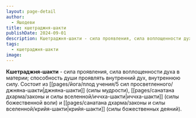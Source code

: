 ```yaml
---
layout: page-detail
author:
  - Яшодеви
title: кшетраджня-шакти
publishDate: 2024-09-01
description: Кшетраджня-шакти - сила проявления, сила воплощенности духа в материи; способность души проявлять внутренний дух, внутреннюю силу. Состоит из джняна-шакти (силы мудрости), иччха-шакти (силы божественной воли) и крийя-шакти (силы божественных деяний).
tags:
  - кшетраджня-шакти
image:
---
```

**Кшетраджня-шакти** - сила проявления, сила воплощенности духа в материи; способность души проявлять внутренний дух, внутреннюю силу. Состоит из [[pages/йога/плод учения/5 сил просветленного/джняна-шакти|джняна-шакти]] (силы мудрости), [[pages/санатана дхарма/законы и силы вселенной/иччха-шакти|иччха-шакти]] (силы божественной воли) и [[pages/санатана дхарма/законы и силы вселенной/крийя-шакти|крийя-шакти]] (силы божественных деяний).

